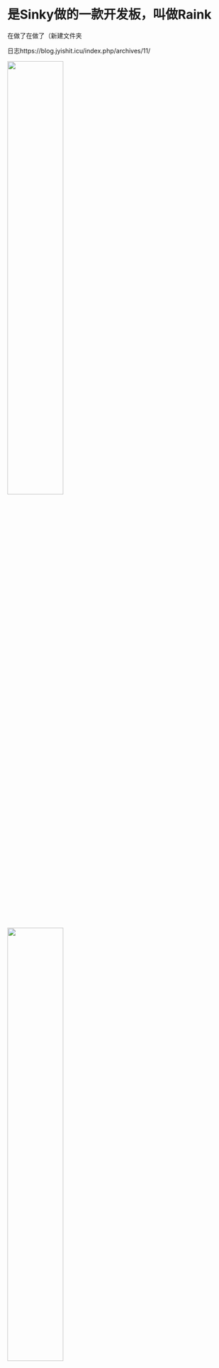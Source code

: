 # 是Sinky做的一款开发板，叫做Raink
在做了在做了（新建文件夹

日志https://blog.jyishit.icu/index.php/archives/11/

<img src="https://s3.ax1x.com/2021/03/03/6kLHpR.jpg" width="50%" align=center />
<img src="https://s3.ax1x.com/2021/03/07/6KRuX6.png" width="50%" align=center />

